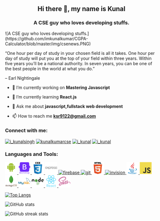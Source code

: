 <h2 align="center"> Hi there 👋, my name is Kunal</h2>
<h3 align="center">A CSE guy who loves developing stuffs.</h3>
![A CSE guy who loves developing stuffs.](https://github.com/imkunalkumar/CGPA-Calculator/blob/master/img/csenews.PNG)

“One hour per day of study in your chosen field is all it takes. One hour per day of study will put you at the top of your field within three years. Within five years you’ll be a national authority. In seven years, you can be one of the best people in the world at what you do.”

– Earl Nightingale

- 🔭 I’m currently working on **Mastering Javascript**

- 🌱 I’m currently learning **React.js**

- 💬 Ask me about **javascript,fullstack web development**

- 📫 How to reach me **ksr9122@gmail.com**

<h3 align="left">Connect with me:</h3>
<p align="left">
<a href="https://twitter.com/i_kunalsingh" target="blank"><img align="center" src="https://cdn.jsdelivr.net/npm/simple-icons@3.0.1/icons/twitter.svg" alt="i_kunalsingh" height="30" width="40" /></a>
<a href="https://linkedin.com/in/kunalkumarcse" target="blank"><img align="center" src="https://cdn.jsdelivr.net/npm/simple-icons@3.0.1/icons/linkedin.svg" alt="kunalkumarcse" height="30" width="40" /></a>
<a href="https://www.hackerrank.com/i_kunal" target="blank"><img align="center" src="https://cdn.jsdelivr.net/npm/simple-icons@3.0.1/icons/hackerrank.svg" alt="i_kunal" height="30" width="40" /></a>
<a href="https://www.leetcode.com/i_kunal" target="blank"><img align="center" src="https://cdn.jsdelivr.net/npm/simple-icons@3.0.1/icons/leetcode.svg" alt="i_kunal" height="30" width="40" /></a>
</p>

<h3 align="left">Languages and Tools:</h3>
<p align="left"> <a href="https://developer.android.com" target="_blank"> <img src="https://raw.githubusercontent.com/devicons/devicon/master/icons/android/android-original-wordmark.svg" alt="android" width="40" height="40"/> </a> <a href="https://getbootstrap.com" target="_blank"> <img src="https://raw.githubusercontent.com/devicons/devicon/master/icons/bootstrap/bootstrap-plain-wordmark.svg" alt="bootstrap" width="40" height="40"/> </a> <a href="https://www.w3schools.com/css/" target="_blank"> <img src="https://raw.githubusercontent.com/devicons/devicon/master/icons/css3/css3-original-wordmark.svg" alt="css3" width="40" height="40"/> </a> <a href="https://expressjs.com" target="_blank"> <img src="https://raw.githubusercontent.com/devicons/devicon/master/icons/express/express-original-wordmark.svg" alt="express" width="40" height="40"/> </a> <a href="https://firebase.google.com/" target="_blank"> <img src="https://www.vectorlogo.zone/logos/firebase/firebase-icon.svg" alt="firebase" width="40" height="40"/> </a> <a href="https://git-scm.com/" target="_blank"> <img src="https://www.vectorlogo.zone/logos/git-scm/git-scm-icon.svg" alt="git" width="40" height="40"/> </a> <a href="https://www.w3.org/html/" target="_blank"> <img src="https://raw.githubusercontent.com/devicons/devicon/master/icons/html5/html5-original-wordmark.svg" alt="html5" width="40" height="40"/> </a> <a href="https://www.invisionapp.com/" target="_blank"> <img src="https://www.vectorlogo.zone/logos/invisionapp/invisionapp-icon.svg" alt="invision" width="40" height="40"/> </a> <a href="https://www.java.com" target="_blank"> <img src="https://raw.githubusercontent.com/devicons/devicon/master/icons/java/java-original.svg" alt="java" width="40" height="40"/> </a> <a href="https://developer.mozilla.org/en-US/docs/Web/JavaScript" target="_blank"> <img src="https://raw.githubusercontent.com/devicons/devicon/master/icons/javascript/javascript-original.svg" alt="javascript" width="40" height="40"/> </a> <a href="https://www.mongodb.com/" target="_blank"> <img src="https://raw.githubusercontent.com/devicons/devicon/master/icons/mongodb/mongodb-original-wordmark.svg" alt="mongodb" width="40" height="40"/> </a> <a href="https://www.mysql.com/" target="_blank"> <img src="https://raw.githubusercontent.com/devicons/devicon/master/icons/mysql/mysql-original-wordmark.svg" alt="mysql" width="40" height="40"/> </a> <a href="https://nodejs.org" target="_blank"> <img src="https://raw.githubusercontent.com/devicons/devicon/master/icons/nodejs/nodejs-original-wordmark.svg" alt="nodejs" width="40" height="40"/> </a> <a href="https://reactjs.org/" target="_blank"> <img src="https://raw.githubusercontent.com/devicons/devicon/master/icons/react/react-original-wordmark.svg" alt="react" width="40" height="40"/> </a> <a href="https://sass-lang.com" target="_blank"> <img src="https://raw.githubusercontent.com/devicons/devicon/master/icons/sass/sass-original.svg" alt="sass" width="40" height="40"/> </a> </p>

[![Top Langs](https://github-readme-stats.vercel.app/api/top-langs/?username=imkunalkumar)](https://github.com/anuraghazra/github-readme-stats)

![GitHub stats](https://github-readme-stats.vercel.app/api?username=imkunalkumar&show_icons=true)  

![GitHub streak stats](https://github-readme-streak-stats.herokuapp.com/?user=imkunalkumar)  

